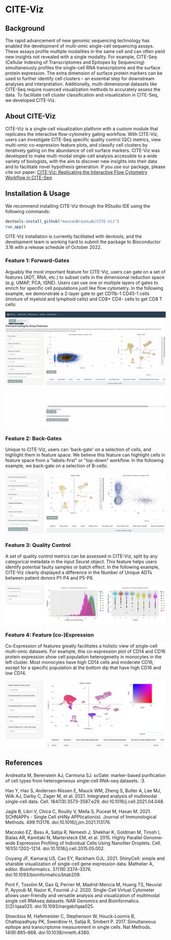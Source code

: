 # CITE-Viz

## Background

The rapid advancement of new genomic sequencing technology has enabled the development of multi-omic single-cell sequencing assays. These assays profile multiple modalities in the same cell and can often yield new insights not revealed with a single modality. For example, CITE-Seq (Cellular Indexing of Transcriptomes and Epitopes by Sequencing) simultaneously profiles the single-cell RNA transcriptome and the surface protein expression. The extra dimension of surface protein markers can be used to further identify cell clusters – an essential step for downstream analyses and interpretation. Additionally, multi-dimensional datasets like CITE-Seq require nuanced visualization methods to accurately assess the data. To facilitate cell cluster classification and visualization in CITE-Seq, we developed CITE-Viz. 

## About CITE-Viz

CITE-Viz is a single-cell visualization platform with a custom module that replicates the interactive flow-cytometry gating workflow. With CITE-Viz, users can investigate CITE-Seq specific quality control (QC) metrics, view multi-omic co-expression feature plots, and classify cell clusters by iteratively gating on the abundance of cell surface markers. CITE-Viz was developed to make multi-modal single-cell analysis accessible to a wide variety of biologists, with the aim to discover new insights into their data and to facilitate novel hypothesis generation. If you use our package, please cite our paper: [CITE-Viz: Replicating the Interactive Flow Cytometry Workflow in CITE-Seq](https://www.biorxiv.org/content/10.1101/2022.05.15.491411v1)

## Installation & Usage

We recommend installing CITE-Viz through the RStudio IDE using the following commands:

```R
devtools:install_github("maxsonBraunLab/CITE-Viz")
run_app()
```

CITE-Viz installation is currently facilitated with devtools, and the development team is working hard to submit the package to Bioconductor 3.16 with a release schedule of October 2022.

### Feature 1: Forward-Gates

Arguably the most important feature for CITE-Viz, users can gate on a set of features (ADT, RNA, etc.) to subset cells in the dimensional reduction space (e.g. UMAP, PCA, tSNE). Users can use one or multiple layers of gates to enrich for specific cell populations justl like flow cytometry. In the following example, we demonstrate a 2-layer gate to get CD11b-1 CD45-1 cells (mixture of myeloid and lymphoid cells) and CD8+ CD4- cells to get CD8 T cells:

![forward-gate](inst/app/www/T-cell-gates.gif)

### Feature 2: Back-Gates

Unique to CITE-Viz, users can 'back-gate' on a selection of cells, and highlight them in feature space. We believe this feature can highlight cells in feature space from a "labels-first" or "top-down" workflow. In the following example, we back-gate on a selection of B-cells:

![back-gate](inst/app/www/backgate-b-cells.png)

### Feature 3: Quality Control

A set of quality control metrics can be assessed in CITE-Viz, split by any categorical metadata in the input Seurat object. This feature helps users identify potential faulty samples or batch effect. In the following example, CITE-Viz clearly displayed a difference in the Number of Unique ADTs between patient donors P1-P4 and P5-P8.

![quality-control](inst/app/www/qc-unique-adt.png)

### Feature 4: Feature (co-)Expression

Co-Expression of features greatly facilitates a holistic view of single-cell multi-omic datasets. For example, this co-expression plot of CD14 and CD16 protein expression show cell population heterogeneity in monocytes in the left cluster. Most monocytes have high CD14 cells and moderate CD16, except for a specific population at the bottom dip that have high CD16 and low CD14. 

![co-expression](inst/app/www/co-expression.png)

## References


Andreatta M, Berenstein AJ, Carmona SJ. scGate: marker-based purification of cell types from heterogeneous single-cell RNA-seq datasets. :3.

Hao Y, Hao S, Andersen-Nissen E, Mauck WM, Zheng S, Butler A, Lee MJ, Wilk AJ, Darby C, Zager M, et al. 2021. Integrated analysis of multimodal single-cell data. Cell. 184(13):3573-3587.e29. doi:10.1016/j.cell.2021.04.048.

Jagla B, Libri V, Chica C, Rouilly V, Mella S, Puceat M, Hasan M. 2021. SCHNAPPs - Single Cell sHiNy APPlication(s). Journal of Immunological Methods. 499:113176. doi:10.1016/j.jim.2021.113176.

Macosko EZ, Basu A, Satija R, Nemesh J, Shekhar K, Goldman M, Tirosh I, Bialas AR, Kamitaki N, Martersteck EM, et al. 2015. Highly Parallel Genome-wide Expression Profiling of Individual Cells Using Nanoliter Droplets. Cell. 161(5):1202–1214. doi:10.1016/j.cell.2015.05.002.

Ouyang JF, Kamaraj US, Cao EY, Rackham OJL. 2021. ShinyCell: simple and sharable visualization of single-cell gene expression data. Mathelier A, editor. Bioinformatics. 37(19):3374–3376. doi:10.1093/bioinformatics/btab209.

Pont F, Tosolini M, Gao Q, Perrier M, Madrid-Mencía M, Huang TS, Neuvial P, Ayyoub M, Nazor K, Fournié J-J. 2020. Single-Cell Virtual Cytometer allows user-friendly and versatile analysis and visualization of multimodal single cell RNAseq datasets. NAR Genomics and Bioinformatics. 2(2):lqaa025. doi:10.1093/nargab/lqaa025.

Stoeckius M, Hafemeister C, Stephenson W, Houck-Loomis B, Chattopadhyay PK, Swerdlow H, Satija R, Smibert P. 2017. Simultaneous epitope and transcriptome measurement in single cells. Nat Methods. 14(9):865–868. doi:10.1038/nmeth.4380.

